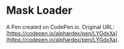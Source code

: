 # Mask Loader

A Pen created on CodePen.io. Original URL: [https://codepen.io/alphardex/pen/LYGdxXa](https://codepen.io/alphardex/pen/LYGdxXa).


